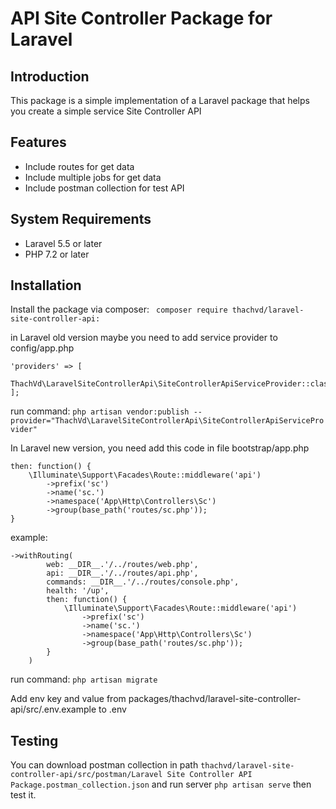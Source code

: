 <h1>API Site Controller Package for Laravel</h1>

## Introduction
This package is a simple implementation of a Laravel package that helps you create a simple service Site Controller API

## Features
- Include routes for get data
- Include multiple jobs for get data
- Include postman collection for test API

## System Requirements
- Laravel 5.5 or later
- PHP 7.2 or later

## Installation
Install the package via composer:
``` composer require thachvd/laravel-site-controller-api:```

in Laravel old version maybe you need to add service provider to config/app.php
```
'providers' => [
    ThachVd\LaravelSiteControllerApi\SiteControllerApiServiceProvider::class,
];
```
run command:
```php artisan vendor:publish --provider="ThachVd\LaravelSiteControllerApi\SiteControllerApiServiceProvider" ```

In Laravel new version, you need add this code in file bootstrap/app.php
```
then: function() {
    \Illuminate\Support\Facades\Route::middleware('api')
        ->prefix('sc')
        ->name('sc.')
        ->namespace('App\Http\Controllers\Sc')
        ->group(base_path('routes/sc.php'));
}
```
example:
```
->withRouting(
        web: __DIR__.'/../routes/web.php',
        api: __DIR__.'/../routes/api.php',
        commands: __DIR__.'/../routes/console.php',
        health: '/up',
        then: function() {
            \Illuminate\Support\Facades\Route::middleware('api')
                ->prefix('sc')
                ->name('sc.')
                ->namespace('App\Http\Controllers\Sc')
                ->group(base_path('routes/sc.php'));
        }
    )
```

run command:
```php artisan migrate ```

Add env key and value from packages/thachvd/laravel-site-controller-api/src/.env.example to .env

## Testing
You can download postman collection in path ``` thachvd/laravel-site-controller-api/src/postman/Laravel Site Controller API Package.postman_collection.json ``` and run server ``` php artisan serve ``` then test it.

